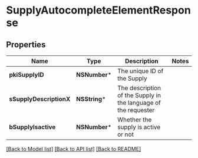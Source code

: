 # SupplyAutocompleteElementResponse

## Properties
Name | Type | Description | Notes
------------ | ------------- | ------------- | -------------
**pkiSupplyID** | **NSNumber*** | The unique ID of the Supply | 
**sSupplyDescriptionX** | **NSString*** | The description of the Supply in the language of the requester | 
**bSupplyIsactive** | **NSNumber*** | Whether the supply is active or not | 

[[Back to Model list]](../README.md#documentation-for-models) [[Back to API list]](../README.md#documentation-for-api-endpoints) [[Back to README]](../README.md)


